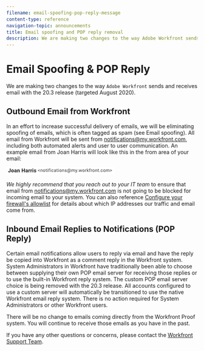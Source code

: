 ```yaml
---
filename: email-spoofing-pop-reply-message
content-type: reference
navigation-topic: announcements
title: Email spoofing and POP reply removal
description: We are making two changes to the way Adobe Workfront sends and receives email with the 20.3 release (targeted August 2020).
---
```


# Email Spoofing & POP Reply

We are making two changes to the way `Adobe Workfront` sends and receives email with the 20.3 release (targeted August 2020).

## Outbound Email from Workfront

In an effort to increase successful delivery of emails, we will be eliminating spoofing of emails, which is often tagged as spam (see Email spoofing). All email from Workfront will be sent from notifications@my.workfront.com, including both automated alerts and user to user communication. An example email from Joan Harris will look like this in the from area of your email:

![](assets/noreply.png)

*We highly recommend that you reach out to your IT team* to ensure that email from notifications@my.workfront.com is not going to be blocked for incoming email to your system. You can also reference [Configure your firewall's allowlist](../../administration-and-setup/get-started-wf-administration/configure-your-firewall.md) for details about which IP addresses our traffic and email come from.

## Inbound Email Replies to Notifications (POP Reply)

Certain email notifications allow users to reply via email and have the reply be copied into Workfront as a comment reply in the Workfront system. System Administrators in Workfront have traditionally been able to choose between supplying their own POP email server for receiving those replies or to use the built-in Workfront reply system. The custom POP email server choice is being removed with the 20.3 release. All accounts configured to use a custom server will automatically be transitioned to use the native Workfront email reply system. There is no action required for System Administrators or other Workfront users.

There will be no change to emails coming directly from the Workfront Proof system. You will continue to receive those emails as you have in the past.

If you have any other questions or concerns, please contact the [Workfront Support Team](https://one.workfront.com/s/support?language=en_US).
